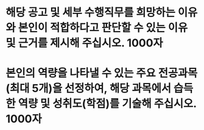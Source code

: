 # 해당 공고 및 세부 수행직무를 희망하는 이유와 본인이 적합하다고 판단할 수 있는 이유 및 근거를 제시해 주십시오. 1000자

# 본인의 역량을 나타낼 수 있는 주요 전공과목(최대 5개)을 선정하여, 해당 과목에서 습득한 역량 및 성취도(학점)를 기술해 주십시오. 1000자